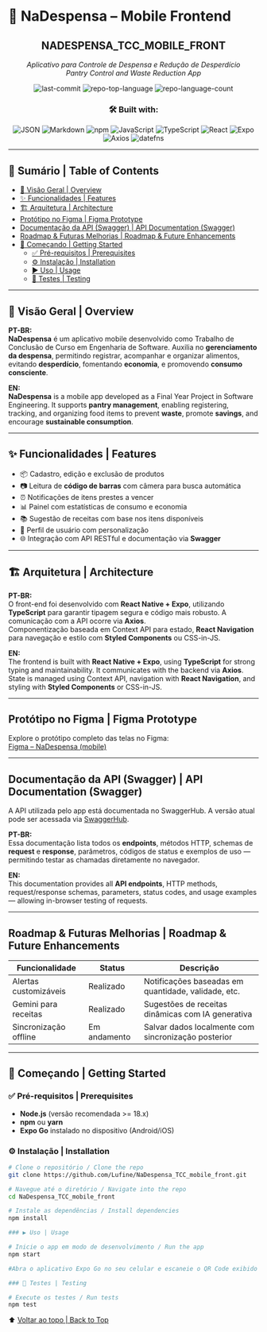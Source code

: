 # 📱 NaDespensa – Mobile Frontend  

<div align="center">

<h2>NADESPENSA_TCC_MOBILE_FRONT</h2>
<p><em>Aplicativo para Controle de Despensa e Redução de Desperdício<br>Pantry Control and Waste Reduction App</b></em></p>

<img alt="last-commit" src="https://img.shields.io/github/last-commit/Lufine/NaDespensa_TCC_mobile_front?style=flat&logo=git&logoColor=white&color=0080ff">
<img alt="repo-top-language" src="https://img.shields.io/github/languages/top/Lufine/NaDespensa_TCC_mobile_front?style=flat&color=0080ff">
<img alt="repo-language-count" src="https://img.shields.io/github/languages/count/Lufine/NaDespensa_TCC_mobile_front?style=flat&color=0080ff">

<br>

### 🛠️​​ Built with:
<img alt="JSON" src="https://img.shields.io/badge/JSON-000000.svg?style=flat&logo=JSON&logoColor=white">
<img alt="Markdown" src="https://img.shields.io/badge/Markdown-000000.svg?style=flat&logo=Markdown&logoColor=white">
<img alt="npm" src="https://img.shields.io/badge/npm-CB3837.svg?style=flat&logo=npm&logoColor=white">
<img alt="JavaScript" src="https://img.shields.io/badge/JavaScript-F7DF1E.svg?style=flat&logo=JavaScript&logoColor=black">
<img alt="TypeScript" src="https://img.shields.io/badge/TypeScript-3178C6.svg?style=flat&logo=TypeScript&logoColor=white">
<img alt="React" src="https://img.shields.io/badge/React-61DAFB.svg?style=flat&logo=React&logoColor=black">
<img alt="Expo" src="https://img.shields.io/badge/Expo-000020.svg?style=flat&logo=Expo&logoColor=white">
<img alt="Axios" src="https://img.shields.io/badge/Axios-5A29E4.svg?style=flat&logo=Axios&logoColor=white">
<img alt="datefns" src="https://img.shields.io/badge/datefns-770C56.svg?style=flat&logo=date-fns&logoColor=white">

</div>

---

## 📑 Sumário | Table of Contents

- [📖 Visão Geral | Overview](#-visão-geral--overview)
- [✨ Funcionalidades | Features](#-funcionalidades--features)
- [🏗 Arquitetura | Architecture](#-arquitetura--architecture)
- [Protótipo no Figma | Figma Prototype](#protótipo-no-figma--figma-prototype)
- [Documentação da API (Swagger) | API Documentation (Swagger)](#documentação-da-api-swagger--api-documentation-swagger)
- [Roadmap & Futuras Melhorias | Roadmap & Future Enhancements](#roadmap--futuras-melhorias--roadmap--future-enhancements)
- [🚀 Começando | Getting Started](#-começando--getting-started)
  - [✅ Pré-requisitos | Prerequisites](#-pré-requisitos--prerequisites)
  - [⚙️ Instalação | Installation](#-começando--getting-started)
  - [▶️ Uso | Usage](#-começando--getting-started)
  - [🧪 Testes | Testing](#-começando--getting-started)

---

## 📖 Visão Geral | Overview

**PT-BR:**  
**NaDespensa** é um aplicativo mobile desenvolvido como Trabalho de Conclusão de Curso em Engenharia de Software. Auxilia no **gerenciamento da despensa**, permitindo registrar, acompanhar e organizar alimentos, evitando **desperdício**, fomentando **economia**, e promovendo **consumo consciente**.

**EN:**  
**NaDespensa** is a mobile app developed as a Final Year Project in Software Engineering. It supports **pantry management**, enabling registering, tracking, and organizing food items to prevent **waste**, promote **savings**, and encourage **sustainable consumption**.

---

## ✨ Funcionalidades | Features

- 📦 Cadastro, edição e exclusão de produtos  
- 📷 Leitura de **código de barras** com câmera para busca automática  
- ⏰ Notificações de itens prestes a vencer  
- 📊 Painel com estatísticas de consumo e economia  
- 📚 Sugestão de receitas com base nos itens disponíveis  
- 👤 Perfil de usuário com personalização  
- 🌐 Integração com API RESTful e documentação via **Swagger**

---

## 🏗 Arquitetura | Architecture

**PT-BR:**  
O front-end foi desenvolvido com **React Native + Expo**, utilizando **TypeScript** para garantir tipagem segura e código mais robusto. A comunicação com a API ocorre via **Axios**.  
Componentização baseada em Context API para estado, **React Navigation** para navegação e estilo com **Styled Components** ou CSS-in-JS.

**EN:**  
The frontend is built with **React Native + Expo**, using **TypeScript** for strong typing and maintainability. It communicates with the backend via **Axios**. State is managed using Context API, navigation with **React Navigation**, and styling with **Styled Components** or CSS-in-JS.

---

##  Protótipo no Figma | Figma Prototype

Explore o protótipo completo das telas no Figma:  
[Figma – NaDespensa (mobile)](https://www.figma.com/proto/fUtorGfVGX64MFEcBjx7qO/NaDespensa---Screens--mobile-?node-id=4-75&p=f&t=1bcE3Y7N7LFCXoHE-1&scaling=scale-down&content-scaling=fixed&page-id=0%3A1&starting-point-node-id=4%3A75)

---

##  Documentação da API (Swagger) | API Documentation (Swagger)

A API utilizada pelo app está documentada no SwaggerHub. A versão atual pode ser acessada via [SwaggerHub](https://app.swaggerhub.com/apis/Leozin/NaDespensa-API/1.0.0).

**PT-BR:**  
Essa documentação lista todos os **endpoints**, métodos HTTP, schemas de **request** e **response**, parâmetros, códigos de status e exemplos de uso — permitindo testar as chamadas diretamente no navegador.

**EN:**  
This documentation provides all **API endpoints**, HTTP methods, request/response schemas, parameters, status codes, and usage examples — allowing in-browser testing of requests.

---

##  Roadmap & Futuras Melhorias | Roadmap & Future Enhancements

| Funcionalidade | Status | Descrição |
|----------------|--------|-----------|
| Alertas customizáveis |  Realizado | Notificações baseadas em quantidade, validade, etc. |
| Gemini para receitas |  Realizado | Sugestões de receitas dinâmicas com IA generativa |
| Sincronização offline |  Em andamento | Salvar dados localmente com sincronização posterior |

---

## 🚀 Começando | Getting Started

### ✅ Pré-requisitos | Prerequisites

- **Node.js** (versão recomendada >= 18.x)  
- **npm** ou **yarn**  
- **Expo Go** instalado no dispositivo (Android/iOS)

### ⚙️ Instalação | Installation

```bash
# Clone o repositório / Clone the repo
git clone https://github.com/Lufine/NaDespensa_TCC_mobile_front.git

# Navegue até o diretório / Navigate into the repo
cd NaDespensa_TCC_mobile_front

# Instale as dependências / Install dependencies
npm install

### ▶️ Uso | Usage

# Inicie o app em modo de desenvolvimento / Run the app
npm start

#Abra o aplicativo Expo Go no seu celular e escaneie o QR Code exibido no terminal para iniciar.

### 🧪 Testes | Testing

# Execute os testes / Run tests
npm test
```

⬆ [Voltar ao topo | Back to Top](#-nadespensa--mobile-frontend) 
